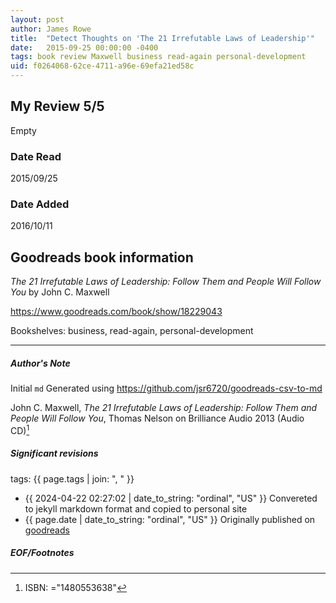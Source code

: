 ```yaml
---
layout: post
author: James Rowe
title:  "Detect Thoughts on 'The 21 Irrefutable Laws of Leadership'"
date:   2015-09-25 00:00:00 -0400
tags: book review Maxwell business read-again personal-development
uid: f0264068-62ce-4711-a96e-69efa21ed58c
---
```


<!-- highly dependent on how you personally use jekyll templates, and how you want this to show up -->
<!-- escape any jekyll keys with double brackets -->

## My Review 5/5

Empty

### Date Read
2015/09/25

### Date Added
2016/10/11

## Goodreads book information

*The 21 Irrefutable Laws of Leadership: Follow Them and People Will Follow You* by John C. Maxwell

https://www.goodreads.com/book/show/18229043

Bookshelves: business, read-again, personal-development

---

##### Author's Note

Initial `md` Generated using https://github.com/jsr6720/goodreads-csv-to-md

John C. Maxwell, *The 21 Irrefutable Laws of Leadership: Follow Them and People Will Follow You*,  Thomas Nelson on Brilliance Audio 2013 (Audio CD)[^1]

##### Significant revisions

tags: {{ page.tags | join: ", " }} <!-- todo move this somewhere -->

- {{ 2024-04-22 02:27:02 | date_to_string: "ordinal", "US" }} Convereted to jekyll markdown format and copied to personal site
- {{ page.date | date_to_string: "ordinal", "US" }} Originally published on [goodreads](https://www.goodreads.com)

##### EOF/Footnotes

[^1]: ISBN: ="1480553638"